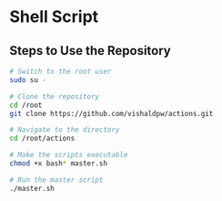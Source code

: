 # Shell Script

## Steps to Use the Repository

```bash
# Switch to the root user
sudo su -

# Clone the repository
cd /root
git clone https://github.com/vishaldpw/actions.git

# Navigate to the directory 
cd /root/actions

# Make the scripts executable
chmod +x bash* master.sh

# Run the master script
./master.sh





